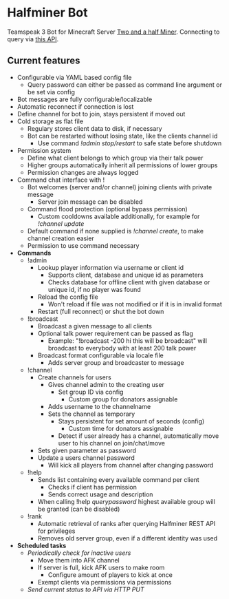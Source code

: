 # Halfminer Bot
Teamspeak 3 Bot for Minecraft Server [Two and a half Miner](https://halfminer.de).
Connecting to query via [this API](https://github.com/TheHolyWaffle/TeamSpeak-3-Java-API).

Current features
-------
- Configurable via YAML based config file
  - Query password can either be passed as command line argument or be set via config
- Bot messages are fully configurable/localizable
- Automatic reconnect if connection is lost
- Define channel for bot to join, stays persistent if moved out
- Cold storage as flat file
  - Regulary stores client data to disk, if necessary
  - Bot can be restarted without losing state, like the clients channel id
    - Use command *!admin stop/restart* to safe state before shutdown
- Permission system
  - Define what client belongs to which group via their talk power
  - Higher groups automatically inherit all permissions of lower groups
  - Permission changes are always logged
- Command chat interface with !<command>
  - Bot welcomes (server and/or channel) joining clients with private message
    - Server join message can be disabled
  - Command flood protection (optional bypass permission)
    - Custom cooldowns available additionally, for example for *!channel update*
  - Default command if none supplied is *!channel create*, to make channel creation easier
  - Permission to use command necessary
- **Commands**
  - !admin
    - Lookup player information via username or client id
      - Supports client, database and unique id as parameters
      - Checks database for offline client with given database or unique id, if no player was found
    - Reload the config file
      - Won't reload if file was not modified or if it is in invalid format
    - Restart (full reconnect) or shut the bot down
  - !broadcast
    - Broadcast a given message to all clients
    - Optional talk power requirement can be passed as flag
      - Example: "!broadcast -200 hi this will be broadcast" will broadcast to everybody with at least 200 talk power
    - Broadcast format configurable via locale file
      - Adds server group and broadcaster to message
  - !channel
    - Create channels for users
      - Gives channel admin to the creating user
        - Set group ID via config
          - Custom group for donators assignable
      - Adds username to the channelname
      - Sets the channel as temporary
        - Stays persistent for set amount of seconds (config)
          - Custom time for donators assignable
        - Detect if user already has a channel, automatically move user to his channel on join/chat/move
    - Sets given parameter as password
    - Update a users channel password
      - Will kick all players from channel after changing password
  - !help
    - Sends list containing every available command per client
      - Checks if client has permission
      - Sends correct usage and description
    - When calling !help *querypassword* highest available group will be granted (can be disabled)
  - !rank
    - Automatic retrieval of ranks after querying Halfminer REST API for privileges
    - Removes old server group, even if a different identity was used
- **Scheduled tasks**
  - *Periodically check for inactive users*
    - Move them into AFK channel
    - If server is full, kick AFK users to make room
      - Configure amount of players to kick at once
    - Exempt clients via permissions via permissions
  - *Send current status to API via HTTP PUT*
